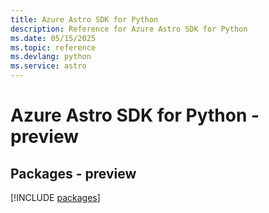 ```yaml
---
title: Azure Astro SDK for Python
description: Reference for Azure Astro SDK for Python
ms.date: 05/15/2025
ms.topic: reference
ms.devlang: python
ms.service: astro
---
```

# Azure Astro SDK for Python - preview
## Packages - preview
[!INCLUDE [packages](astro-index.md)]